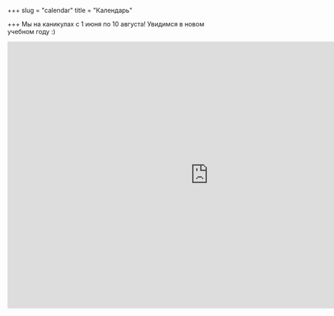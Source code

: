 +++
slug = "calendar"
title = "Календарь"

+++
Мы на каникулах с 1 июня по 10 августа! Увидимся в новом учебном году :)

<iframe src="https://calendar.google.com/calendar/embed?src=lumikellokuopio%40gmail.com&showTitle=0&showPrint=0&showTabs=0&showCalendars=0&height=600&wkst=2&hl=ru&bgcolor=%23FFFFFF&color=%235229A3&ctz=Europe%2FHelsinki" style="border-width:0" width="900" height="600" frameborder="0" scrolling="no"></iframe>